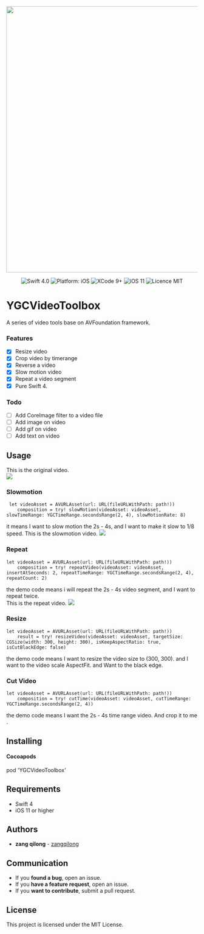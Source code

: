 <div align = "center">
<img src="https://ws1.sinaimg.cn/large/006tNc79gy1fnpmgl15rnj30jg05k0u2.jpg" width="700" />
</div>

<p align="center">
<img src="https://img.shields.io/badge/Swift-4.0-orange.svg" alt="Swift 4.0"/>
<img src="https://img.shields.io/badge/platform-iOS-brightgreen.svg" alt="Platform: iOS"/>
<img src="https://img.shields.io/badge/Xcode-9%2B-brightgreen.svg" alt="XCode 9+"/>
<img src="https://img.shields.io/badge/iOS-11%2B-brightgreen.svg" alt="iOS 11"/>
<img src="https://img.shields.io/badge/licence-MIT-lightgray.svg" alt="Licence MIT"/>
</a>
</p>

# YGCVideoToolbox

A series of video tools base on AVFoundation framework.



### Features
- [x] Resize video
- [x] Crop video by timerange
- [x] Reverse a video
- [x] Slow motion video
- [x] Repeat a video segment
- [x] Pure Swift 4.

### Todo
- [ ] Add CoreImage filter to a video file
- [ ] Add image on video
- [ ] Add gif on video
- [ ] Add text on video

## Usage
This is the original video.  
![](https://ws4.sinaimg.cn/large/006tNc79ly1foq37le2hog30b70juhdw.gif)
### Slowmotion

```
 let videoAsset = AVURLAsset(url: URL(fileURLWithPath: path!))
    composition = try! slowMotion(videoAsset: videoAsset, slowTimeRange: YGCTimeRange.secondsRange(2, 4), slowMotionRate: 8)
```

it means I want to slow motion the 2s - 4s, and I want to make it slow to 1/8 speed.
This is the slowmotion video.
![](https://ws3.sinaimg.cn/large/006tNc79ly1foq38erllrg30d60oyqv6.gif)

### Repeat 

```
let videoAsset = AVURLAsset(url: URL(fileURLWithPath: path!))
    composition = try! repeatVideo(videoAsset: videoAsset, insertAtSeconds: 2, repeatTimeRange: YGCTimeRange.secondsRange(2, 4), repeatCount: 2)
```

the demo code means i will repeat the 2s - 4s video segment, and I want to repeat twice.  
This is the repeat video.
![](https://ws4.sinaimg.cn/large/006tNc79ly1foq38x0kmyg30d60oyx6r.gif)

### Resize


```
let videoAsset = AVURLAsset(url: URL(fileURLWithPath: path!))
    result = try! resizeVideo(videoAsset: videoAsset, targetSize: CGSize(width: 300, height: 300), isKeepAspectRatio: true, isCutBlackEdge: false)
```

the demo code means I want to resize the video size to (300, 300). and I want to the video scale AspectFit. and Want to the black edge.

### Cut Video

```
let videoAsset = AVURLAsset(url: URL(fileURLWithPath: path!))
    composition = try! cutTime(videoAsset: videoAsset, cutTimeRange: YGCTimeRange.secondsRange(2, 4))
```

the demo code means I want the 2s - 4s time range video. And crop it to me .
## Installing

#### Cocoapods
pod 'YGCVideoToolbox'

## Requirements

* Swift 4
* iOS 11 or higher

## Authors

* **zang qilong** -  [zangqilong](https://github.com/zangqilong198812)

## Communication

* If you **found a bug**, open an issue.
* If you **have a feature request**, open an issue.
* If you **want to contribute**, submit a pull request.

## License

This project is licensed under the MIT License.

